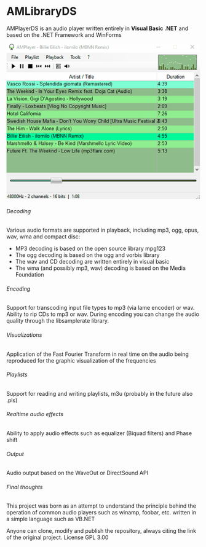 # AMLibraryDS
AMPlayerDS is an audio player written entirely in **Visual Basic .NET** and based on the .NET Framework and WinForms

![AMPLayer Demo](main.gif)

###### Decoding
Various audio formats are supported in playback, including mp3, ogg, opus, wav, wma and compact disc:
- MP3 decoding is based on the open source library mpg123
- The ogg decoding is based on the ogg and vorbis library
- The wav and CD decoding are written entirely in visual basic
- The wma (and possibly mp3, wav) decoding is based on the Media Foundation

###### Encoding
Support for transcoding input file types to mp3 (via lame encoder) or wav. Ability to rip CDs to mp3 or wav.
During encoding you can change the audio quality through the libsamplerate library.

###### Visualizations
Application of the Fast Fourier Transform in real time on the audio being reproduced for the graphic visualization of the frequencies

###### Playlists
Support for reading and writing playlists, m3u (probably in the future also .pls)

###### Realtime audio effects
Ability to apply audio effects such as equalizer (Biquad filters) and Phase shift

###### Output
Audio output based on the WaveOut or DirectSound API

###### Final thoughts
This project was born as an attempt to understand the principle behind the operation of common audio players such as winamp, foobar, etc. written in a simple language such as VB.NET

Anyone can clone, modify and publish the repository, always citing the link of the original project. License GPL 3.00
